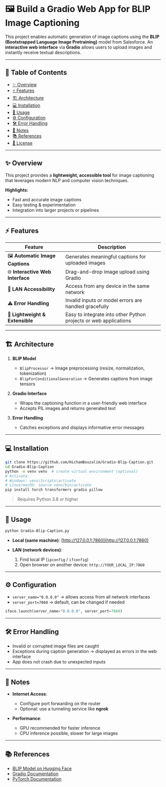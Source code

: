# 🖼️ Build a Gradio Web App for BLIP Image Captioning

This project enables automatic generation of image captions using the **BLIP (Bootstrapped Language Image Pretraining)** model from Salesforce. An **interactive web interface** via **Gradio** allows users to upload images and instantly receive textual descriptions.

---

## 📑 Table of Contents

* [✨ Overview](#-overview)
* [⚡ Features](#-features)
* [🏗 Architecture](#-architecture)
* [💻 Installation](#-installation)
* [🚀 Usage](#-usage)
* [⚙️ Configuration](#-configuration)
* [🛠 Error Handling](#-error-handling)
* [📝 Notes](#-notes)
* [📚 References](#-references)
* [📄 License](#-license)

---

## ✨ Overview

This project provides a **lightweight, accessible tool** for image captioning that leverages modern NLP and computer vision techniques.

**Highlights:**

* Fast and accurate image captions
* Easy testing & experimentation
* Integration into larger projects or pipelines

---

## ⚡ Features

| Feature                          | Description                                                      |
| -------------------------------- | ---------------------------------------------------------------- |
| 🖼️ **Automatic Image Captions** | Generates meaningful captions for uploaded images                |
| 🌐 **Interactive Web Interface** | Drag-and-drop image upload using Gradio                          |
| 📡 **LAN Accessibility**         | Access from any device in the same network                       |
| ⚠️ **Error Handling**            | Invalid inputs or model errors are handled gracefully            |
| 🔧 **Lightweight & Extensible**  | Easy to integrate into other Python projects or web applications |

---

## 🏗 Architecture

1. **BLIP Model**

   * `BlipProcessor` → Image preprocessing (resize, normalization, tokenization)
   * `BlipForConditionalGeneration` → Generates captions from image tensors

2. **Gradio Interface**

   * Wraps the captioning function in a user-friendly web interface
   * Accepts PIL images and returns generated text

3. **Error Handling**

   * Catches exceptions and displays informative error messages

---

## 💻 Installation

```bash
git clone https://github.com/HichamBouzalim/Gradio-Blip-Caption.git
cd Gradio-Blip-Caption
python -m venv venv  # create virtual environment (optional)
# Activate:
# Windows: venv\Scripts\activate
# Linux/macOS: source venv/bin/activate
pip install torch transformers gradio pillow
```

> Requires Python 3.8 or higher

---

## 🚀 Usage

```bash
python Gradio-Blip-Caption.py
```

* **Local (same machine)**: [http://127.0.0.1:7860](http://127.0.0.1:7860)
* **LAN (network devices)**:

  1. Find local IP (`ipconfig` / `ifconfig`)
  2. Open browser on another device: `http://YOUR_LOCAL_IP:7860`

---

## ⚙️ Configuration

* `server_name="0.0.0.0"` → allows access from all network interfaces
* `server_port=7860` → default, can be changed if needed

```python
iface.launch(server_name="0.0.0.0", server_port=7860)
```

---

## 🛠 Error Handling

* Invalid or corrupted image files are caught
* Exceptions during caption generation → displayed as errors in the web interface
* App does not crash due to unexpected inputs

---

## 📝 Notes

* **Internet Access**:

  * Configure port forwarding on the router
  * Optional: use a tunneling service like  **ngrok**
* **Performance**:

  * GPU recommended for faster inference
  * CPU inference possible, slower for large images

---

## 📚 References

* [BLIP Model on Hugging Face](https://huggingface.co/salesforce/blip)
* [Gradio Documentation](https://gradio.app/docs/)
* [PyTorch Documentation](https://pytorch.org/docs/stable/index.html)

